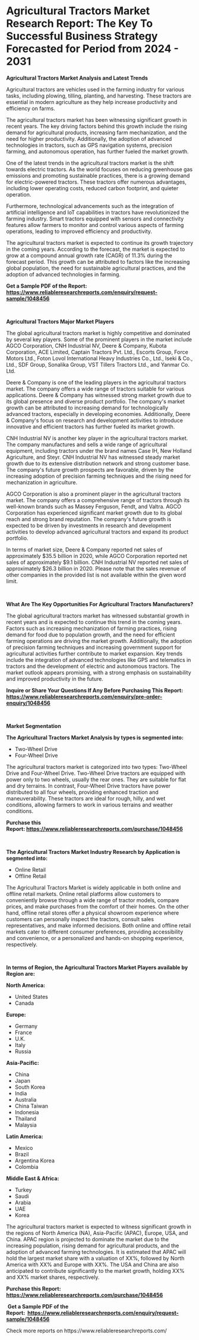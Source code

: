 <p><h1>Agricultural Tractors Market Research Report: The Key To Successful Business Strategy Forecasted for Period from 2024 - 2031</h1></p><p><strong>Agricultural Tractors Market Analysis and Latest Trends</strong></p>
<p><p>Agricultural tractors are vehicles used in the farming industry for various tasks, including plowing, tilling, planting, and harvesting. These tractors are essential in modern agriculture as they help increase productivity and efficiency on farms.</p><p>The agricultural tractors market has been witnessing significant growth in recent years. The key driving factors behind this growth include the rising demand for agricultural products, increasing farm mechanization, and the need for higher productivity. Additionally, the adoption of advanced technologies in tractors, such as GPS navigation systems, precision farming, and autonomous operation, has further fueled the market growth.</p><p>One of the latest trends in the agricultural tractors market is the shift towards electric tractors. As the world focuses on reducing greenhouse gas emissions and promoting sustainable practices, there is a growing demand for electric-powered tractors. These tractors offer numerous advantages, including lower operating costs, reduced carbon footprint, and quieter operation.</p><p>Furthermore, technological advancements such as the integration of artificial intelligence and IoT capabilities in tractors have revolutionized the farming industry. Smart tractors equipped with sensors and connectivity features allow farmers to monitor and control various aspects of farming operations, leading to improved efficiency and productivity.</p><p>The agricultural tractors market is expected to continue its growth trajectory in the coming years. According to the forecast, the market is expected to grow at a compound annual growth rate (CAGR) of 11.3% during the forecast period. This growth can be attributed to factors like the increasing global population, the need for sustainable agricultural practices, and the adoption of advanced technologies in farming.</p></p>
<p><strong>Get a Sample PDF of the Report:&nbsp; <a href="https://www.reliableresearchreports.com/enquiry/request-sample/1048456">https://www.reliableresearchreports.com/enquiry/request-sample/1048456</a></strong></p>
<p>&nbsp;</p>
<p><strong>Agricultural Tractors Major Market Players</strong></p>
<p><p>The global agricultural tractors market is highly competitive and dominated by several key players. Some of the prominent players in the market include AGCO Corporation, CNH Industrial NV, Deere & Company, Kubota Corporation, ACE Limited, Captain Tractors Pvt. Ltd., Escorts Group, Force Motors Ltd., Foton Lovol International Heavy Industries Co., Ltd., Iseki & Co., Ltd., SDF Group, Sonalika Group, VST Tillers Tractors Ltd., and Yanmar Co. Ltd.</p><p>Deere & Company is one of the leading players in the agricultural tractors market. The company offers a wide range of tractors suitable for various applications. Deere & Company has witnessed strong market growth due to its global presence and diverse product portfolio. The company's market growth can be attributed to increasing demand for technologically advanced tractors, especially in developing economies. Additionally, Deere & Company's focus on research and development activities to introduce innovative and efficient tractors has further fueled its market growth.</p><p>CNH Industrial NV is another key player in the agricultural tractors market. The company manufactures and sells a wide range of agricultural equipment, including tractors under the brand names Case IH, New Holland Agriculture, and Steyr. CNH Industrial NV has witnessed steady market growth due to its extensive distribution network and strong customer base. The company's future growth prospects are favorable, driven by the increasing adoption of precision farming techniques and the rising need for mechanization in agriculture.</p><p>AGCO Corporation is also a prominent player in the agricultural tractors market. The company offers a comprehensive range of tractors through its well-known brands such as Massey Ferguson, Fendt, and Valtra. AGCO Corporation has experienced significant market growth due to its global reach and strong brand reputation. The company's future growth is expected to be driven by investments in research and development activities to develop advanced agricultural tractors and expand its product portfolio.</p><p>In terms of market size, Deere & Company reported net sales of approximately $35.5 billion in 2020, while AGCO Corporation reported net sales of approximately $9.1 billion. CNH Industrial NV reported net sales of approximately $26.3 billion in 2020. Please note that the sales revenue of other companies in the provided list is not available within the given word limit.</p></p>
<p>&nbsp;</p>
<p><strong>What Are The Key Opportunities For Agricultural Tractors Manufacturers?</strong></p>
<p><p>The global agricultural tractors market has witnessed substantial growth in recent years and is expected to continue this trend in the coming years. Factors such as increasing mechanization of farming practices, rising demand for food due to population growth, and the need for efficient farming operations are driving the market growth. Additionally, the adoption of precision farming techniques and increasing government support for agricultural activities further contribute to market expansion. Key trends include the integration of advanced technologies like GPS and telematics in tractors and the development of electric and autonomous tractors. The market outlook appears promising, with a strong emphasis on sustainability and improved productivity in the future.</p></p>
<p><strong>Inquire or Share Your Questions If Any Before Purchasing This Report: <a href="https://www.reliableresearchreports.com/enquiry/pre-order-enquiry/1048456">https://www.reliableresearchreports.com/enquiry/pre-order-enquiry/1048456</a></strong></p>
<p>&nbsp;</p>
<p><strong>Market Segmentation</strong></p>
<p><strong>The Agricultural Tractors Market Analysis by types is segmented into:</strong></p>
<p><ul><li>Two-Wheel Drive</li><li>Four-Wheel Drive</li></ul></p>
<p><p>The agricultural tractors market is categorized into two types: Two-Wheel Drive and Four-Wheel Drive. Two-Wheel Drive tractors are equipped with power only to two wheels, usually the rear ones. They are suitable for flat and dry terrains. In contrast, Four-Wheel Drive tractors have power distributed to all four wheels, providing enhanced traction and maneuverability. These tractors are ideal for rough, hilly, and wet conditions, allowing farmers to work in various terrains and weather conditions.</p></p>
<p><strong>Purchase this Report:&nbsp;<a href="https://www.reliableresearchreports.com/purchase/1048456">https://www.reliableresearchreports.com/purchase/1048456</a></strong></p>
<p>&nbsp;</p>
<p><strong>The Agricultural Tractors Market Industry Research by Application is segmented into:</strong></p>
<p><ul><li>Online Retail</li><li>Offline Retail</li></ul></p>
<p><p>The Agricultural Tractors Market is widely applicable in both online and offline retail markets. Online retail platforms allow customers to conveniently browse through a wide range of tractor models, compare prices, and make purchases from the comfort of their homes. On the other hand, offline retail stores offer a physical showroom experience where customers can personally inspect the tractors, consult sales representatives, and make informed decisions. Both online and offline retail markets cater to different consumer preferences, providing accessibility and convenience, or a personalized and hands-on shopping experience, respectively.</p></p>
<p>&nbsp;</p>
<p><strong>In terms of Region, the Agricultural Tractors Market Players available by Region are:</strong></p>
<p>
    <p> <strong> North America: </strong>
        <ul>
            <li>United States</li>
            <li>Canada</li>
        </ul>
        </p> 
    <p> <strong> Europe: </strong>
        <ul>
            <li>Germany</li>
            <li>France</li>
            <li>U.K.</li>
            <li>Italy</li>
            <li>Russia</li>
        </ul>
        </p> 
    <p> <strong> Asia-Pacific: </strong>
        <ul>
            <li>China</li>
            <li>Japan</li>
            <li>South Korea</li>
            <li>India</li>
            <li>Australia</li>
            <li>China Taiwan</li>
            <li>Indonesia</li>
            <li>Thailand</li>
            <li>Malaysia</li>
        </ul>
        </p> 
    <p> <strong> Latin America: </strong>
        <ul>
            <li>Mexico</li>
            <li>Brazil</li>
            <li>Argentina Korea</li>
            <li>Colombia</li>
        </ul>
        </p> 
    <p> <strong> Middle East & Africa: </strong>
        <ul>
            <li>Turkey</li>
            <li>Saudi</li>
            <li>Arabia</li>
            <li>UAE</li>
            <li>Korea</li>
        </ul>
    </p>
    </p>
<p><p>The agricultural tractors market is expected to witness significant growth in the regions of North America (NA), Asia-Pacific (APAC), Europe, USA, and China. APAC region is projected to dominate the market due to the increasing population, rising demand for agricultural products, and the adoption of advanced farming technologies. It is estimated that APAC will hold the largest market share with a valuation of XX%, followed by North America with XX% and Europe with XX%. The USA and China are also anticipated to contribute significantly to the market growth, holding XX% and XX% market shares, respectively.</p></p>
<p><strong>Purchase this Report: <a href="https://www.reliableresearchreports.com/purchase/1048456">https://www.reliableresearchreports.com/purchase/1048456</a></strong></p>
<p>&nbsp;<strong>Get a Sample PDF of the Report:&nbsp;&nbsp;<a href="https://www.reliableresearchreports.com/enquiry/request-sample/1048456">https://www.reliableresearchreports.com/enquiry/request-sample/1048456</a></strong></p>
<p><strong></strong></p>
<p>Check more reports on https://www.reliableresearchreports.com/</p>